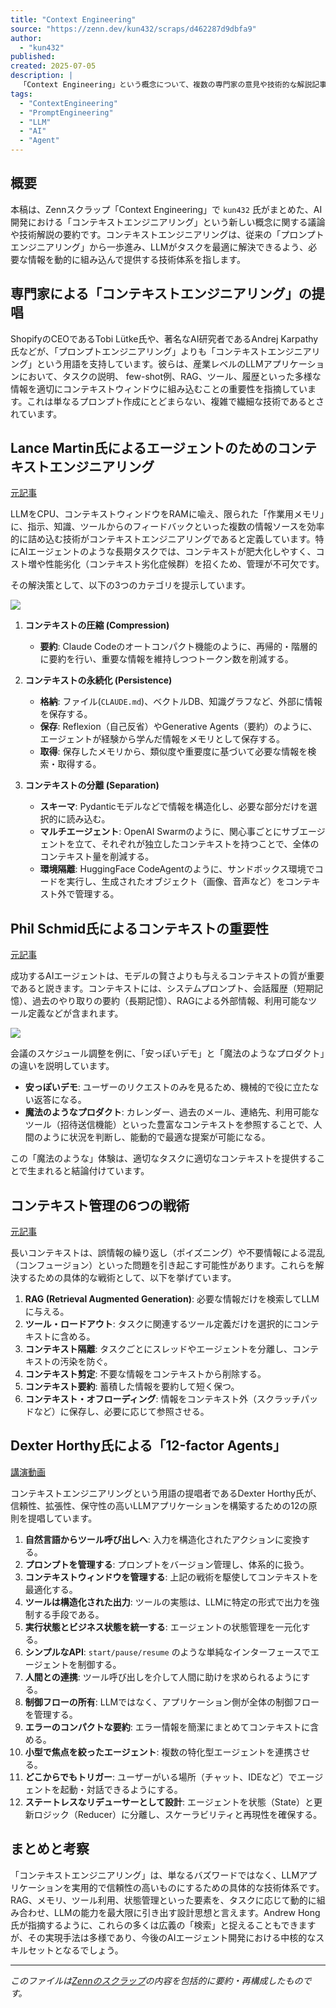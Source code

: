 ```yaml
---
title: "Context Engineering"
source: "https://zenn.dev/kun432/scraps/d462287d9dbfa9"
author:
  - "kun432"
published: 
created: 2025-07-05
description: |
  「Context Engineering」という概念について、複数の専門家の意見や技術的な解説記事をまとめたZennスクラップの要約。このアプローチは、LLMにタスクを効果的に解決させるために、プロンプトだけでなく、関連する全ての情報（コンテキスト）を動的に設計・提供する技術を指す。
tags:
  - "ContextEngineering"
  - "PromptEngineering"
  - "LLM"
  - "AI"
  - "Agent"
---
```


## 概要

本稿は、Zennスクラップ「Context Engineering」で `kun432` 氏がまとめた、AI開発における「コンテキストエンジニアリング」という新しい概念に関する議論や技術解説の要約です。コンテキストエンジニアリングは、従来の「プロンプトエンジニアリング」から一歩進み、LLMがタスクを最適に解決できるよう、必要な情報を動的に組み込んで提供する技術体系を指します。

## 専門家による「コンテキストエンジニアリング」の提唱

ShopifyのCEOであるTobi Lütke氏や、著名なAI研究者であるAndrej Karpathy氏などが、「プロンプトエンジニアリング」よりも「コンテキストエンジニアリング」という用語を支持しています。彼らは、産業レベルのLLMアプリケーションにおいて、タスクの説明、 few-shot例、RAG、ツール、履歴といった多様な情報を適切にコンテキストウィンドウに組み込むことの重要性を指摘しています。これは単なるプロンプト作成にとどまらない、複雑で繊細な技術であるとされています。

## Lance Martin氏によるエージェントのためのコンテキストエンジニアリング

[元記事](https://rlancemartin.github.io/2025/06/23/context_engineering/)

LLMをCPU、コンテキストウィンドウをRAMに喩え、限られた「作業用メモリ」に、指示、知識、ツールからのフィードバックといった複数の情報ソースを効率的に詰め込む技術がコンテキストエンジニアリングであると定義しています。特にAIエージェントのような長期タスクでは、コンテキストが肥大化しやすく、コスト増や性能劣化（コンテキスト劣化症候群）を招くため、管理が不可欠です。

その解決策として、以下の3つのカテゴリを提示しています。

![](https://storage.googleapis.com/zenn-user-upload/c4bc7d38a4c1-20250629.png)

1. **コンテキストの圧縮 (Compression)**
    * **要約**: Claude Codeのオートコンパクト機能のように、再帰的・階層的に要約を行い、重要な情報を維持しつつトークン数を削減する。

2. **コンテキストの永続化 (Persistence)**
    * **格納**: ファイル(`CLAUDE.md`)、ベクトルDB、知識グラフなど、外部に情報を保存する。
    * **保存**: Reflexion（自己反省）やGenerative Agents（要約）のように、エージェントが経験から学んだ情報をメモリとして保存する。
    * **取得**: 保存したメモリから、類似度や重要度に基づいて必要な情報を検索・取得する。

3. **コンテキストの分離 (Separation)**
    * **スキーマ**: Pydanticモデルなどで情報を構造化し、必要な部分だけを選択的に読み込む。
    * **マルチエージェント**: OpenAI Swarmのように、関心事ごとにサブエージェントを立て、それぞれが独立したコンテキストを持つことで、全体のコンテキスト量を削減する。
    * **環境隔離**: HuggingFace CodeAgentのように、サンドボックス環境でコードを実行し、生成されたオブジェクト（画像、音声など）をコンテキスト外で管理する。

## Phil Schmid氏によるコンテキストの重要性

[元記事](https://www.philschmid.de/context-engineering)

成功するAIエージェントは、モデルの賢さよりも与えるコンテキストの質が重要であると説きます。コンテキストには、システムプロンプト、会話履歴（短期記憶）、過去のやり取りの要約（長期記憶）、RAGによる外部情報、利用可能なツール定義などが含まれます。

![](https://storage.googleapis.com/zenn-user-upload/a320e879e215-20250630.png)

会議のスケジュール調整を例に、「安っぽいデモ」と「魔法のようなプロダクト」の違いを説明しています。

* **安っぽいデモ**: ユーザーのリクエストのみを見るため、機械的で役に立たない返答になる。
* **魔法のようなプロダクト**: カレンダー、過去のメール、連絡先、利用可能なツール（招待送信機能）といった豊富なコンテキストを参照することで、人間のように状況を判断し、能動的で最適な提案が可能になる。

この「魔法のような」体験は、適切なタスクに適切なコンテキストを提供することで生まれると結論付けています。

## コンテキスト管理の6つの戦術

[元記事](https://www.dbreunig.com/2025/06/26/how-to-fix-your-context.html)

長いコンテキストは、誤情報の繰り返し（ポイズニング）や不要情報による混乱（コンフュージョン）といった問題を引き起こす可能性があります。これらを解決するための具体的な戦術として、以下を挙げています。

1. **RAG (Retrieval Augmented Generation)**: 必要な情報だけを検索してLLMに与える。
2. **ツール・ロードアウト**: タスクに関連するツール定義だけを選択的にコンテキストに含める。
3. **コンテキスト隔離**: タスクごとにスレッドやエージェントを分離し、コンテキストの汚染を防ぐ。
4. **コンテキスト剪定**: 不要な情報をコンテキストから削除する。
5. **コンテキスト要約**: 蓄積した情報を要約して短く保つ。
6. **コンテキスト・オフローディング**: 情報をコンテキスト外（スクラッチパッドなど）に保存し、必要に応じて参照させる。

## Dexter Horthy氏による「12-factor Agents」

[講演動画](https://youtu.be/8kMaTybvDUw)

コンテキストエンジニアリングという用語の提唱者であるDexter Horthy氏が、信頼性、拡張性、保守性の高いLLMアプリケーションを構築するための12の原則を提唱しています。

1. **自然言語からツール呼び出しへ**: 入力を構造化されたアクションに変換する。
2. **プロンプトを管理する**: プロンプトをバージョン管理し、体系的に扱う。
3. **コンテキストウィンドウを管理する**: 上記の戦術を駆使してコンテキストを最適化する。
4. **ツールは構造化された出力**: ツールの実態は、LLMに特定の形式で出力を強制する手段である。
5. **実行状態とビジネス状態を統一する**: エージェントの状態管理を一元化する。
6. **シンプルなAPI**: `start/pause/resume` のような単純なインターフェースでエージェントを制御する。
7. **人間との連携**: ツール呼び出しを介して人間に助けを求められるようにする。
8. **制御フローの所有**: LLMではなく、アプリケーション側が全体の制御フローを管理する。
9. **エラーのコンパクトな要約**: エラー情報を簡潔にまとめてコンテキストに含める。
10. **小型で焦点を絞ったエージェント**: 複数の特化型エージェントを連携させる。
11. **どこからでもトリガー**: ユーザーがいる場所（チャット、IDEなど）でエージェントを起動・対話できるようにする。
12. **ステートレスなリデューサーとして設計**: エージェントを状態（State）と更新ロジック（Reducer）に分離し、スケーラビリティと再現性を確保する。

## まとめと考察

「コンテキストエンジニアリング」は、単なるバズワードではなく、LLMアプリケーションを実用的で信頼性の高いものにするための具体的な技術体系です。RAG、メモリ、ツール利用、状態管理といった要素を、タスクに応じて動的に組み合わせ、LLMの能力を最大限に引き出す設計思想と言えます。Andrew Hong氏が指摘するように、これらの多くは広義の「検索」と捉えることもできますが、その実現手法は多様であり、今後のAIエージェント開発における中核的なスキルセットとなるでしょう。

---
*このファイルは[Zennのスクラップ](https://zenn.dev/kun432/scraps/d462287d9dbfa9)の内容を包括的に要約・再構成したものです。*
